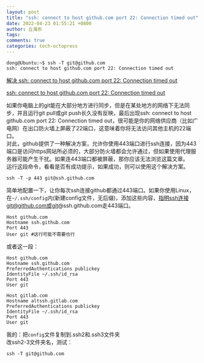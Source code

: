 ```yaml
---
layout: post
title: "ssh: connect to host github.com port 22: Connection timed out"
date: 2022-04-23 01:55:21 +0800
author: 丘海东 
tags: 
comments: true
categories: tech-octopress
---
```

```
dong@Ubuntu:~$ ssh -T git@github.com
ssh: connect to host github.com port 22: Connection timed out
```
[解决 ssh: connect to host github.com port 22: Connection timed out](https://segmentfault.com/a/1190000040896781)  

[ssh: connect to host github.com port 22: Connection timed out](https://stackoverflow.com/questions/15589682/ssh-connect-to-host-github-com-port-22-connection-timed-out)  

如果你电脑上的git能在大部分地方进行同步，但是在某处地方的网络下无法同步，并且运行git pull或git push长久没有反映，最后出现ssh: connect to host github.com port 22: Connection timed out，很可能是你的网络供应商（比如广电网）在出口防火墙上屏蔽了22端口，这意味着你将无法访问其他主机的22端口。  
对此，github提供了一种解决方案，允许你使用443端口进行ssh连接，因为443端口是访问https网站所必须的，大部分防火墙都会允许通过，但如果使用代理服务器可能产生干扰。如果连443端口都被屏蔽，那你应该无法浏览这篇文章。  
运行这段命令，看看是否有成功提示，如果成功，则可以使用这个解决方案。  
```
ssh -T -p 443 git@ssh.github.com
```
简单地配置一下，让你每次ssh连接github都通过443端口。如果你使用Linux，在`~/.ssh/config`内(新建config文件，无后缀)，添加这些内容，指明ssh连接git@github.com或git@ssh.github.com走443端口。  
```
Host github.com
Hostname ssh.github.com
Port 443
User git #这行可能不需要也行
```

或者这一段：  
```
Host github.com
Hostname ssh.github.com
PreferredAuthentications publickey
IdentityFile ~/.ssh/id_rsa
Port 443
User git

Host gitlab.com
Hostname altssh.gitlab.com
PreferredAuthentications publickey
IdentityFile ~/.ssh/id_rsa
Port 443
User git
```

我的：把`config`文件复制到.ssh2和.ssh3文件夹  
改ssh2-3文件夹名，测试：  
```
ssh -T git@github.com
```

